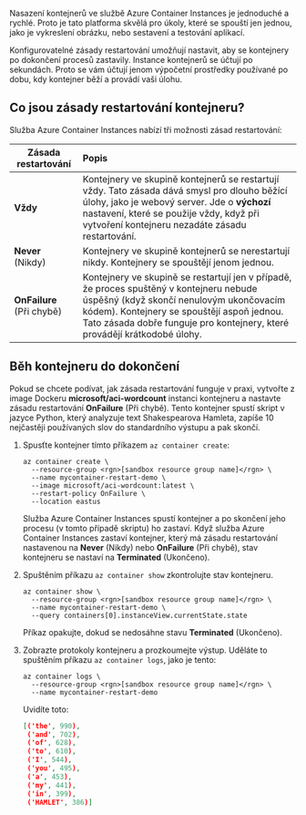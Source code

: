 Nasazení kontejnerů ve službě Azure Container Instances je jednoduché a rychlé. Proto je tato platforma skvělá pro úkoly, které se spouští jen jednou, jako je vykreslení obrázku, nebo sestavení a testování aplikací.

Konfigurovatelné zásady restartování umožňují nastavit, aby se kontejnery po dokončení procesů zastavily. Instance kontejnerů se účtují po sekundách. Proto se vám účtují jenom výpočetní prostředky používané po dobu, kdy kontejner běží a provádí vaši úlohu.

## <a name="what-are-container-restart-policies"></a>Co jsou zásady restartování kontejneru?

Služba Azure Container Instances nabízí tři možnosti zásad restartování:

| Zásada restartování   | Popis |
| ---------------- | :---------- |
| **Vždy** | Kontejnery ve skupině kontejnerů se restartují vždy. Tato zásada dává smysl pro dlouho běžící úlohy, jako je webový server. Jde o **výchozí** nastavení, které se použije vždy, když při vytvoření kontejneru nezadáte zásadu restartování. |
| **Never** (Nikdy) | Kontejnery ve skupině kontejnerů se nerestartují nikdy. Kontejnery se spouštějí jenom jednou. |
| **OnFailure** (Při chybě) | Kontejnery ve skupině se restartují jen v případě, že proces spuštěný v kontejneru nebude úspěšný (když skončí nenulovým ukončovacím kódem). Kontejnery se spouštějí aspoň jednou. Tato zásada dobře funguje pro kontejnery, které provádějí krátkodobé úlohy. |

## <a name="run-a-container-to-completion"></a>Běh kontejneru do dokončení

Pokud se chcete podívat, jak zásada restartování funguje v praxi, vytvořte z image Dockeru **microsoft/aci-wordcount** instanci kontejneru a nastavte zásadu restartování **OnFailure** (Při chybě). Tento kontejner spustí skript v jazyce Python, který analyzuje text Shakespearova Hamleta, zapíše 10 nejčastěji používaných slov do standardního výstupu a pak skončí.

1. Spusťte kontejner tímto příkazem `az container create`:

    ```azurecli
    az container create \
      --resource-group <rgn>[sandbox resource group name]</rgn> \
      --name mycontainer-restart-demo \
      --image microsoft/aci-wordcount:latest \
      --restart-policy OnFailure \
      --location eastus
    ```

    Služba Azure Container Instances spustí kontejner a po skončení jeho procesu (v tomto případě skriptu) ho zastaví. Když služba Azure Container Instances zastaví kontejner, který má zásadu restartování nastavenou na **Never** (Nikdy) nebo **OnFailure** (Při chybě), stav kontejneru se nastaví na **Terminated** (Ukončeno).

1. Spuštěním příkazu `az container show` zkontrolujte stav kontejneru.

    ```azurecli
    az container show \
      --resource-group <rgn>[sandbox resource group name]</rgn> \
      --name mycontainer-restart-demo \
      --query containers[0].instanceView.currentState.state
    ```

    Příkaz opakujte, dokud se nedosáhne stavu **Terminated** (Ukončeno).

1. Zobrazte protokoly kontejneru a prozkoumejte výstup. Uděláte to spuštěním příkazu `az container logs`, jako je tento:

    ```azurecli
    az container logs \
      --resource-group <rgn>[sandbox resource group name]</rgn> \
      --name mycontainer-restart-demo
    ```

    Uvidíte toto:

    ```json
    [('the', 990),
     ('and', 702),
     ('of', 628),
     ('to', 610),
     ('I', 544),
     ('you', 495),
     ('a', 453),
     ('my', 441),
     ('in', 399),
     ('HAMLET', 386)]
    ```